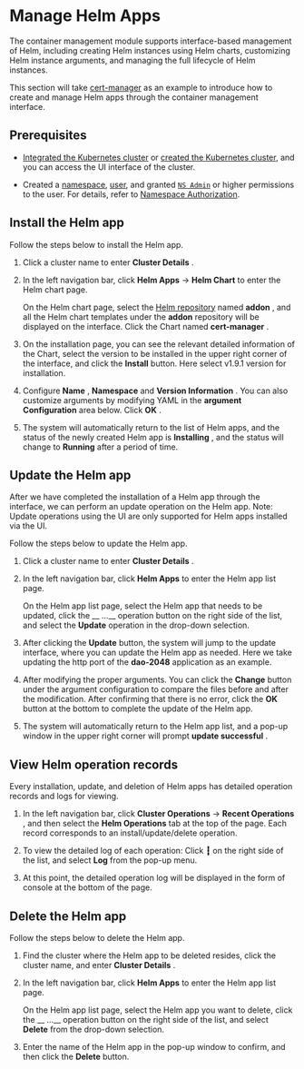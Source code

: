 # Manage Helm Apps

The container management module supports interface-based management of Helm, including creating Helm instances using Helm charts, customizing Helm instance arguments, and managing the full lifecycle of Helm instances.

This section will take [cert-manager](https://cert-manager.io/docs/) as an example to introduce how to create and manage Helm apps through the container management interface.

## Prerequisites

- [Integrated the Kubernetes cluster](../clusters/integrate-cluster.md) or
  [created the Kubernetes cluster](../clusters/create-cluster.md),
  and you can access the UI interface of the cluster.

- Created a [namespace](../namespaces/createns.md),
  [user](../../ghippo/access-control/user.md),
  and granted [`NS Admin`](../permissions/permission-brief.md#ns-admin) or higher permissions to the user.
  For details, refer to [Namespace Authorization](../permissions/cluster-ns-auth.md).

## Install the Helm app

Follow the steps below to install the Helm app.

1. Click a cluster name to enter __Cluster Details__ .

     

2. In the left navigation bar, click __Helm Apps__ -> __Helm Chart__ to enter the Helm chart page.

     On the Helm chart page, select the [Helm repository](helm-repo.md) named __addon__ , and all the Helm chart templates under the __addon__ repository will be displayed on the interface.
     Click the Chart named __cert-manager__ .

     

3. On the installation page, you can see the relevant detailed information of the Chart, select the version to be installed in the upper right corner of the interface, and click the __Install__ button. Here select v1.9.1 version for installation.

     

4. Configure __Name__ , __Namespace__ and __Version Information__ . You can also customize arguments by modifying YAML in the **argument Configuration** area below. Click __OK__ .

     

5. The system will automatically return to the list of Helm apps, and the status of the newly created Helm app is __Installing__ , and the status will change to __Running__ after a period of time.

     

## Update the Helm app

After we have completed the installation of a Helm app through the interface, we can perform an update operation on the Helm app. Note: Update operations using the UI are only supported for Helm apps installed via the UI.

Follow the steps below to update the Helm app.

1. Click a cluster name to enter __Cluster Details__ .

     

2. In the left navigation bar, click __Helm Apps__ to enter the Helm app list page.

     On the Helm app list page, select the Helm app that needs to be updated, click the __ ...__ operation button on the right side of the list, and select the __Update__ operation in the drop-down selection.

     

3. After clicking the __Update__ button, the system will jump to the update interface, where you can update the Helm app as needed. Here we take updating the http port of the __dao-2048__ application as an example.

     

4. After modifying the proper arguments. You can click the __Change__ button under the argument configuration to compare the files before and after the modification. After confirming that there is no error, click the __OK__ button at the bottom to complete the update of the Helm app.

     

5. The system will automatically return to the Helm app list, and a pop-up window in the upper right corner will prompt __update successful__ .

     

## View Helm operation records

Every installation, update, and deletion of Helm apps has detailed operation records and logs for viewing.

1. In the left navigation bar, click __Cluster Operations__ -> __Recent Operations__ , and then select the __Helm Operations__ tab at the top of the page. Each record corresponds to an install/update/delete operation.

     

2. To view the detailed log of each operation: Click __┇__ on the right side of the list, and select __Log__ from the pop-up menu.

     

3. At this point, the detailed operation log will be displayed in the form of console at the bottom of the page.

     

## Delete the Helm app

Follow the steps below to delete the Helm app.

1. Find the cluster where the Helm app to be deleted resides, click the cluster name, and enter __Cluster Details__ .

     

2. In the left navigation bar, click __Helm Apps__ to enter the Helm app list page.

     On the Helm app list page, select the Helm app you want to delete, click the __ ...__ operation button on the right side of the list, and select __Delete__ from the drop-down selection.

     

3. Enter the name of the Helm app in the pop-up window to confirm, and then click the __Delete__ button.

     